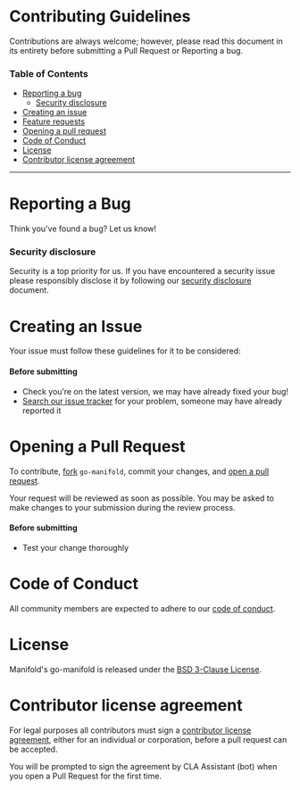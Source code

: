 # Contributing Guidelines

Contributions are always welcome; however, please read this document in its
entirety before submitting a Pull Request or Reporting a bug.

### Table of Contents

- [Reporting a bug](#reporting-a-bug)
  - [Security disclosure](#security-disclosure)
- [Creating an issue](#creating-an-issue)
- [Feature requests](#feature-requests)
- [Opening a pull request](#opening-a-pull-request)
- [Code of Conduct](#code-of-conduct)
- [License](#license)
- [Contributor license agreement](#contributor-license-agreement)

---------------

# Reporting a Bug

Think you've found a bug? Let us know!

### Security disclosure

Security is a top priority for us. If you have encountered a security issue
please responsibly disclose it by following our [security
disclosure](../docs/security.md) document.

# Creating an Issue

Your issue must follow these guidelines for it to be considered:

#### Before submitting

- Check you’re on the latest version, we may have already fixed your bug!
- [Search our issue
  tracker](https://github.com/manifoldco/go-manifold/issues/search&type=issues)
  for your problem, someone may have already reported it

# Opening a Pull Request

To contribute, [fork](https://help.github.com/articles/fork-a-repo/)
`go-manifold`, commit your changes, and [open a pull
request](https://help.github.com/articles/using-pull-requests/).

Your request will be reviewed as soon as possible. You may be asked to make
changes to your submission during the review process.

#### Before submitting

- Test your change thoroughly


# Code of Conduct

All community members are expected to adhere to our [code of
conduct](./CONDUCT.md).


# License

Manifold's go-manifold is released under the [BSD 3-Clause
License](../LICENSE.md).


# Contributor license agreement

For legal purposes all contributors must sign a [contributor license
agreement](https://cla-assistant.io/manifoldco/go-manifold), either for an
individual or corporation, before a pull request can be accepted.

You will be prompted to sign the agreement by CLA Assistant (bot) when you open
a Pull Request for the first time.
